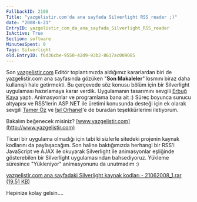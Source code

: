 ```yaml
---
FallbackID: 2100
Title: "yazgelistir.com'da ana sayfada Silverlight RSS reader ;)"
date: "2008-6-21"
EntryID: yazgelistir_com_da_ana_sayfada_Silverlight_RSS_reader
IsActive: True
Section: software
MinutesSpent: 0
Tags: Silverlight
old.EntryID: f6d36cbe-9550-42d9-93b2-8637ac009085
---
```

Son [yazgelistir.com](http://www.yazgelistir.com/) Editör toplantımızda
aldığımız kararlardan biri de yazgelistir.com ana sayfasında gözüken
"**Son Makaleler**" kısmını biraz daha kullanışlı hale getirmekti. Bu
çerçevede söz konusu bölüm için bir Silverlight uygulaması hazırlamaya
karar verdik. Uygulamanın tasarımını sevgili [Erbuğ
Kaya](http://www.erbugkaya.com/) yaptı. Animasyonlar ve programlama bana
ait :) Süreç boyunca sunucu altyapısı ve RSS'lerin ASP.NET ile üretimi
konusunda desteği için ek olarak sevgili [Tamer
Öz](http://www.tameroz.com/) ve [Işıl
Orhanel](http://www.isilorhanel.net/)'e de buradan teşekkürlerimi
iletiyorum.

Bakalım beğenecek misiniz?
[www.yazgelistir.com](http://www.yazgelistir.com)

Ticari bir uygulama olmadığı için tabi ki sizlerle sitedeki projenin
kaynak kodlarını da paylaşacağım. Son haline baktığımızda herhangi bir
RSS'i JavaScript ve AJAX ile okuyarak Silverlight ile animasyonlar
eşliğinde gösterebilen bir Silverlight uygulamasından bahsediyoruz.
Yükleme süresince "Yükleniyor" animasyonunu da unutmadım :)

[yazgelistir.com ana sayfadaki Silverlight kaynak kodları -
21062008\_1.rar (19,51
KB)](media/yazgelistir_com_da_ana_sayfada_Silverlight_RSS_reader/21062008_1.rar)

Hepinize kolay gelsin....


